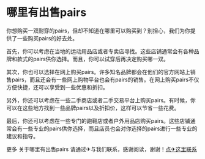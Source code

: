 # 哪里有出售pairs

你想购买一双耐穿的pairs，但却不知道在哪里可以购买到？别担心，我们为你提供了一些购买pairs的好去处。

首先，你可以考虑在当地的运动用品店或者专卖店寻找。这些店铺通常会有各种品牌和款式的pairs供你选择。而且，你可以试穿后再决定购买哪一双。

其次，你也可以选择在网上购买pairs。许多知名品牌都会在他们的官方网站上销售pairs，而且还会有一些网上购物平台也会有pairs的销售。在网上购买pairs不仅方便快捷，还可以享受到一些优惠和折扣。

另外，你还可以考虑在一些二手商店或者二手交易平台上购买pairs。有时候，你可以在这些地方找到一些品牌pairs以及折扣价，这样可以节省一些花费。

最后，你还可以考虑在一些专门的跑鞋店或者户外用品店购买pairs。这些店铺通常会有一些专业的pairs供你选择，而且店员也会对你选择的pairs进行一些专业的建议和指导。

更多 关于哪里有出售pairs 请通过✈与我们联系，感谢阅读，谢谢！[点✈这里联系](https://ww.k02.cc)